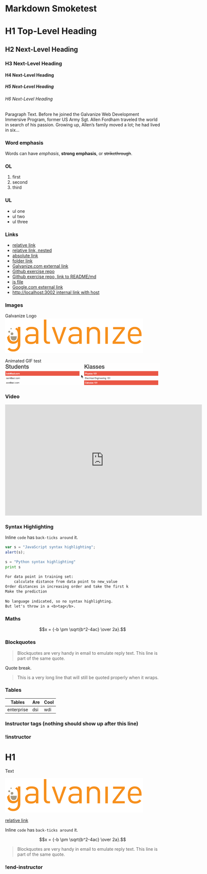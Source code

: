 # Markdown Smoketest

# H1 Top-Level Heading
## H2 Next-Level Heading
### H3 Next-Level Heading
#### H4 Next-Level Heading
##### H5 Next-Level Heading
###### H6 Next-Level Heading

Paragraph Text. Before he joined the Galvanize Web Development Immersive Program, former US Army Sgt. Allen Fordham traveled the world in search of his passion. Growing up, Allen’s family moved a lot; he had lived in six…

### Word emphasis
Words can have *emphasis*, **strong emphasis**, or ~~strikethrough~~.

### OL
1. first
1. second
1. third

### UL
* ul one
* ul two
* ul three

### Links
* [relative link](target.md)
* [relative link, nested](folder-DO-NOT-DELETE/target.md)
* [absolute link](https://github.com/Galvanize-IT/learn-sandbox/blob/master/target.md)
* [folder link](folder-DO-NOT-DELETE/)
* [Galvanize.com external link](http://www.galvanize.com)
* [Github exercise repo](https://github.com/gSchool/galvanize-eats)
* [Github exercise repo, link to README/md](https://github.com/gSchool/galvanize-eats/blob/master/README.md)
* [js file](sample.js)
* [Google.com external link](http://google.com)
* [http://localhost:3002 internal link with host](http://localhost:3002)

### Images
Galvanize Logo
![image](images/galvanize-logo.png)

Animated GIF test
![image](images/register_klass.gif)

### Video
<iframe src="https://player.vimeo.com/video/214871308" width="640" height="360" frameborder="0" webkitallowfullscreen mozallowfullscreen allowfullscreen></iframe>

### Syntax Highlighting
Inline `code` has `back-ticks around` it.

```javascript
var s = "JavaScript syntax highlighting";
alert(s);
```

```python
s = "Python syntax highlighting"
print s
```

```
For data point in training set:
    calculate distance from data point to new_value
Order distances in increasing order and take the first k
Make the prediction

No language indicated, so no syntax highlighting.
But let's throw in a <b>tag</b>.
```

### Maths
$$x = {-b \pm \sqrt{b^2-4ac} \over 2a}.$$

### Blockquotes

> Blockquotes are very handy in email to emulate reply text.
> This line is part of the same quote.

Quote break.

> This is a very long line that will still be quoted properly when it wraps.



### Tables

| Tables        | Are           | Cool  |
| ------------- |---------------| ------|
| enterprise    | dsi           | wdi   |

### Instructor tags (nothing should show up after this line)

### !instructor

# H1

Text

![image](images/galvanize-logo.png)

[relative link](target.md)

Inline `code` has `back-ticks around` it.

$$x = {-b \pm \sqrt{b^2-4ac} \over 2a}.$$

> Blockquotes are very handy in email to emulate reply text.
> This line is part of the same quote.

### !end-instructor

